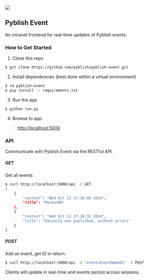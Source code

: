![](https://github.com/pyblish/pyblish-event/wiki/images/event2.gif)

## Pyblish Event

An intranet frontend for real-time updates of Pyblish events.

### How to Get Started

1. Clone this repo

 ```bash
$ git clone https://github.com/pyblish/pyblish-event.git
```

2. Install dependencies (best done within a virtual environment)

 ```bash
$ cd pyblish-event
$ pip install -r requirements.txt
```

3. Run the app

 ```bash
$ python run.py
```

4. Browse to app

 > [http://localhost:5000](http://localhost:5000)

### API

Communicate with Pyblish Event via the RESTful API.

##### GET

Get all events

```bash
$ curl http://localhost:5000/api -X GET
[
    {
        "content": "Wed Oct 22 17:28:09 2014", 
        "title": "Mackan06"
    }, 
    {
        "content": "Wed Oct 22 17:28:32 2014", 
        "title": "Panzar12 was published, without errors"
    }
]


```

##### POST

Add an event, get ID in return.

```bash
$ curl http://localhost:5000/api -d "event=EventName01" -X POST
```

Clients will update in real-time and events persist across sessions.